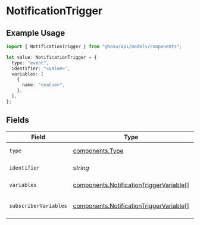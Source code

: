 # NotificationTrigger

## Example Usage

```typescript
import { NotificationTrigger } from "@novu/api/models/components";

let value: NotificationTrigger = {
  type: "event",
  identifier: "<value>",
  variables: [
    {
      name: "<value>",
    },
  ],
};
```

## Fields

| Field                                                                                              | Type                                                                                               | Required                                                                                           | Description                                                                                        |
| -------------------------------------------------------------------------------------------------- | -------------------------------------------------------------------------------------------------- | -------------------------------------------------------------------------------------------------- | -------------------------------------------------------------------------------------------------- |
| `type`                                                                                             | [components.Type](../../models/components/type.md)                                                 | :heavy_check_mark:                                                                                 | Type of the trigger                                                                                |
| `identifier`                                                                                       | *string*                                                                                           | :heavy_check_mark:                                                                                 | Identifier of the trigger                                                                          |
| `variables`                                                                                        | [components.NotificationTriggerVariable](../../models/components/notificationtriggervariable.md)[] | :heavy_check_mark:                                                                                 | Variables of the trigger                                                                           |
| `subscriberVariables`                                                                              | [components.NotificationTriggerVariable](../../models/components/notificationtriggervariable.md)[] | :heavy_minus_sign:                                                                                 | Subscriber variables of the trigger                                                                |